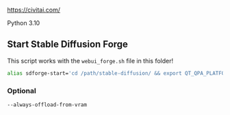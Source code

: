 https://civitai.com/

Python 3.10

## Start Stable Diffusion Forge

This script works with the `webui_forge.sh` file in this folder!

```sh
alias sdforge-start='cd /path/stable-diffusion/ && export QT_QPA_PLATFORM=offscreen && ./webui_forge.sh --xformers --pin-shared-memory --cuda-malloc --cuda-stream'
```

### Optional

    --always-offload-from-vram